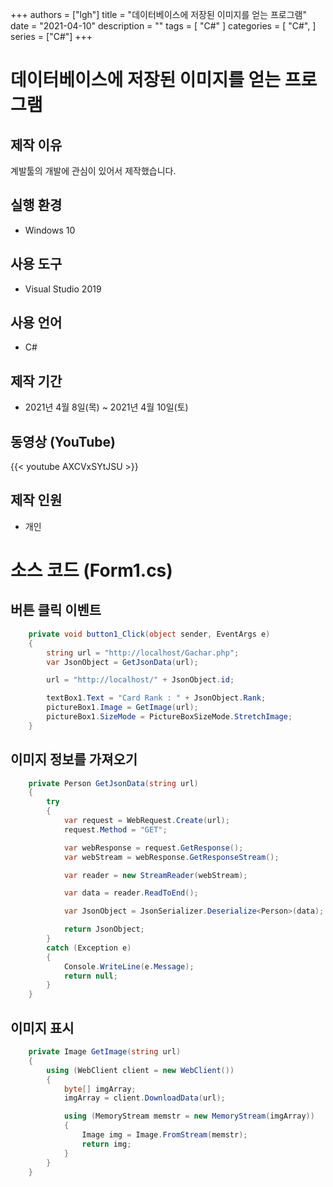 +++
authors = ["lgh"]
title = "데이터베이스에 저장된 이미지를 얻는 프로그램"
date = "2021-04-10"
description = ""
tags = [
    "C#"
]
categories = [
    "C#",
]
series = ["C#"]
+++

# 데이터베이스에 저장된 이미지를 얻는 프로그램

## 제작 이유
계발툴의 개발에 관심이 있어서 제작했습니다.

## 실행 환경
* Windows 10

## 사용 도구
* Visual Studio 2019

## 사용 언어
* C#

## 제작 기간
* 2021년 4월 8일(목) ~ 2021년 4월 10일(토)

## 동영상 (YouTube)
{{< youtube AXCVxSYtJSU >}}

## 제작 인원
* 개인

<div style="page-break-before:always"></div> 

# 소스 코드 (Form1.cs)

## 버튼 클릭 이벤트
```C#
    private void button1_Click(object sender, EventArgs e)
    {
        string url = "http://localhost/Gachar.php";
        var JsonObject = GetJsonData(url);

        url = "http://localhost/" + JsonObject.id;

        textBox1.Text = "Card Rank : " + JsonObject.Rank;
        pictureBox1.Image = GetImage(url);
        pictureBox1.SizeMode = PictureBoxSizeMode.StretchImage;
    }
```

<div style="page-break-before:always"></div> 

## 이미지 정보를 가져오기
```C#
    private Person GetJsonData(string url)
    {
        try
        {
            var request = WebRequest.Create(url);
            request.Method = "GET";

            var webResponse = request.GetResponse();
            var webStream = webResponse.GetResponseStream();

            var reader = new StreamReader(webStream);

            var data = reader.ReadToEnd();

            var JsonObject = JsonSerializer.Deserialize<Person>(data);

            return JsonObject;
        }
        catch (Exception e)
        {
            Console.WriteLine(e.Message);
            return null;
        }
    }
```

## 이미지 표시
```C#
    private Image GetImage(string url)
    {
        using (WebClient client = new WebClient())
        {
            byte[] imgArray;
            imgArray = client.DownloadData(url);

            using (MemoryStream memstr = new MemoryStream(imgArray))
            {
                Image img = Image.FromStream(memstr);
                return img;
            }
        }
    }
```